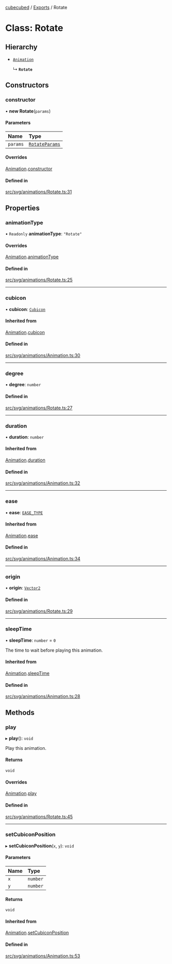 [cubecubed](/reference/README.md) / [Exports](/reference/modules.md) / Rotate

# Class: Rotate

## Hierarchy

- [`Animation`](/reference/classes/Animation.md)

  ↳ **`Rotate`**

## Constructors

### constructor

• **new Rotate**(`params`)

#### Parameters

| Name | Type |
| :------ | :------ |
| `params` | [`RotateParams`](/reference/interfaces/RotateParams.md) |

#### Overrides

[Animation](/reference/classes/Animation.md).[constructor](/reference/classes/Animation.md#constructor)

#### Defined in

[src/svg/animations/Rotate.ts:31](https://github.com/imaphatduc/cubecubed/blob/ec15a85/src/svg/animations/Rotate.ts#L31)

## Properties

### animationType

• `Readonly` **animationType**: ``"Rotate"``

#### Overrides

[Animation](/reference/classes/Animation.md).[animationType](/reference/classes/Animation.md#animationtype)

#### Defined in

[src/svg/animations/Rotate.ts:25](https://github.com/imaphatduc/cubecubed/blob/ec15a85/src/svg/animations/Rotate.ts#L25)

___

### cubicon

• **cubicon**: [`Cubicon`](/reference/classes/Cubicon.md)

#### Inherited from

[Animation](/reference/classes/Animation.md).[cubicon](/reference/classes/Animation.md#cubicon)

#### Defined in

[src/svg/animations/Animation.ts:30](https://github.com/imaphatduc/cubecubed/blob/ec15a85/src/svg/animations/Animation.ts#L30)

___

### degree

• **degree**: `number`

#### Defined in

[src/svg/animations/Rotate.ts:27](https://github.com/imaphatduc/cubecubed/blob/ec15a85/src/svg/animations/Rotate.ts#L27)

___

### duration

• **duration**: `number`

#### Inherited from

[Animation](/reference/classes/Animation.md).[duration](/reference/classes/Animation.md#duration)

#### Defined in

[src/svg/animations/Animation.ts:32](https://github.com/imaphatduc/cubecubed/blob/ec15a85/src/svg/animations/Animation.ts#L32)

___

### ease

• **ease**: [`EASE_TYPE`](/reference/types/EASE_TYPE.md)

#### Inherited from

[Animation](/reference/classes/Animation.md).[ease](/reference/classes/Animation.md#ease)

#### Defined in

[src/svg/animations/Animation.ts:34](https://github.com/imaphatduc/cubecubed/blob/ec15a85/src/svg/animations/Animation.ts#L34)

___

### origin

• **origin**: [`Vector2`](/reference/classes/Vector2.md)

#### Defined in

[src/svg/animations/Rotate.ts:29](https://github.com/imaphatduc/cubecubed/blob/ec15a85/src/svg/animations/Rotate.ts#L29)

___

### sleepTime

• **sleepTime**: `number` = `0`

The time to wait before playing this animation.

#### Inherited from

[Animation](/reference/classes/Animation.md).[sleepTime](/reference/classes/Animation.md#sleeptime)

#### Defined in

[src/svg/animations/Animation.ts:28](https://github.com/imaphatduc/cubecubed/blob/ec15a85/src/svg/animations/Animation.ts#L28)

## Methods

### play

▸ **play**(): `void`

Play this animation.

#### Returns

`void`

#### Overrides

[Animation](/reference/classes/Animation.md).[play](/reference/classes/Animation.md#play)

#### Defined in

[src/svg/animations/Rotate.ts:45](https://github.com/imaphatduc/cubecubed/blob/ec15a85/src/svg/animations/Rotate.ts#L45)

___

### setCubiconPosition

▸ **setCubiconPosition**(`x`, `y`): `void`

#### Parameters

| Name | Type |
| :------ | :------ |
| `x` | `number` |
| `y` | `number` |

#### Returns

`void`

#### Inherited from

[Animation](/reference/classes/Animation.md).[setCubiconPosition](/reference/classes/Animation.md#setcubiconposition)

#### Defined in

[src/svg/animations/Animation.ts:53](https://github.com/imaphatduc/cubecubed/blob/ec15a85/src/svg/animations/Animation.ts#L53)
